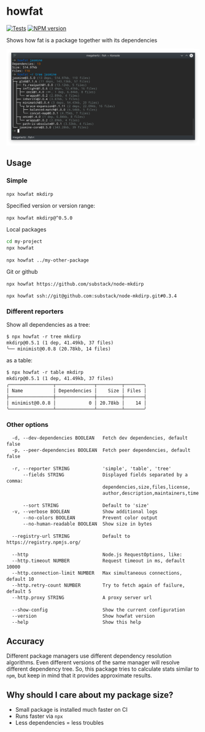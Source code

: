 # howfat
[![Tests](https://github.com/megahertz/howfat/actions/workflows/tests.yml/badge.svg)](https://github.com/megahertz/howfat/actions/workflows/tests.yml)
[![NPM version](https://badge.fury.io/js/howfat.svg)](https://badge.fury.io/js/howfat)

Shows how fat is a package together with its dependencies

![howfat](docs/screenshot.png)

## Usage

### Simple

`npx howfat mkdirp`

Specified version or version range:

`npx howfat mkdirp@^0.5.0`

Local packages

```bash
cd my-project
npx howfat
```

`npx howfat ../my-other-package`

Git or github

`npx howfat https://github.com/substack/node-mkdirp`

`npx howfat ssh://git@github.com:substack/node-mkdirp.git#0.3.4`

### Different reporters

Show all dependencies as a tree:

```
$ npx howfat -r tree mkdirp
mkdirp@0.5.1 (1 dep, 41.49kb, 37 files)
╰── minimist@0.0.8 (20.78kb, 14 files)
```

as a table:

```
$ npx howfat -r table mkdirp
mkdirp@0.5.1 (1 dep, 41.49kb, 37 files)
╭────────────────┬──────────────┬─────────┬───────╮
│ Name           │ Dependencies │    Size │ Files │
├────────────────┼──────────────┼─────────┼───────┤
│ minimist@0.0.8 │            0 │ 20.78kb │    14 │
╰────────────────┴──────────────┴─────────┴───────╯
```

### Other options

```
  -d, --dev-dependencies BOOLEAN   Fetch dev dependencies, default false
  -p, --peer-dependencies BOOLEAN  Fetch peer dependencies, default false
  
  -r, --reporter STRING            'simple', 'table', 'tree'
      --fields STRING              Displayed fields separated by a comma:
                                   dependencies,size,files,license,
                                   author,description,maintainers,time
                                   
      --sort STRING                Default to 'size'
  -v, --verbose BOOLEAN            Show additional logs
      --no-colors BOOLEAN          Prevent color output
      --no-human-readable BOOLEAN  Show size in bytes
      
  --registry-url STRING            Default to https://registry.npmjs.org/
                            
  --http                           Node.js RequestOptions, like:
  --http.timeout NUMBER            Request timeout in ms, default 10000
  --http.connection-limit NUMBER   Max simultaneous connections, default 10
  --http.retry-count NUMBER        Try to fetch again of failure, default 5
  --http.proxy STRING              A proxy server url
  
  --show-config                    Show the current configuration
  --version                        Show howfat version
  --help                           Show this help
```

## Accuracy

Different package managers use different dependency resolution algorithms. Even
different versions of the same manager will resolve different dependency tree.
So, this package tries to calculate stats similar to `npm`, but keep in mind that
it provides approximate results.

## Why should I care about my package size?

- Small package is installed much faster on CI
- Runs faster via `npx`
- Less dependencies = less troubles
